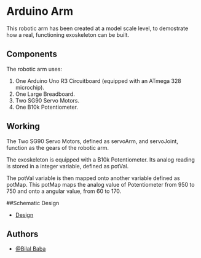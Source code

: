 
# Arduino Arm

This robotic arm has been created at a model scale level, to demostrate how a real, functioning exoskeleton can be built.


## Components

The robotic arm uses:
1. One Arduino Uno R3 Circuitboard (equipped with an ATmega 328 microchip).
2. One Large Breadboard.
3. Two SG90 Servo Motors.
4. One B10k Potentiometer.


## Working
The Two SG90 Servo Motors, defined as servoArm, and servoJoint, function as the gears of the robotic arm.

The exoskeleton is equipped with a B10k Potentiometer. Its analog reading is stored in a integer variable, defined as potVal.

The potVal variable is then mapped onto another variable defined as potMap. This potMap maps the analog value of Potentiometer from 950 to 750 and onto a angular value, from 60 to 170.

##Schematic Design
- [Design](https://github.com/mbilal-dev/arduino_arm/blob/main/Arduino%20Arm%20-%20Bilal%20Baba.pdf)

## Authors

- [@Bilal Baba](https://www.github.com/mbilal-dev)


